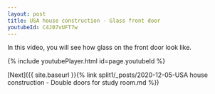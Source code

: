 ```yaml
---
layout: post
title: USA house construction - Glass front door
youtubeId: C4J07vUFT7w
---
```

 
In this video, you will see how glass on the front door look like.
 
 
 


{% include youtubePlayer.html id=page.youtubeId %}
 
 
[Next]({{ site.baseurl }}{% link split1/_posts/2020-12-05-USA house construction - Double doors for study room.md %})
